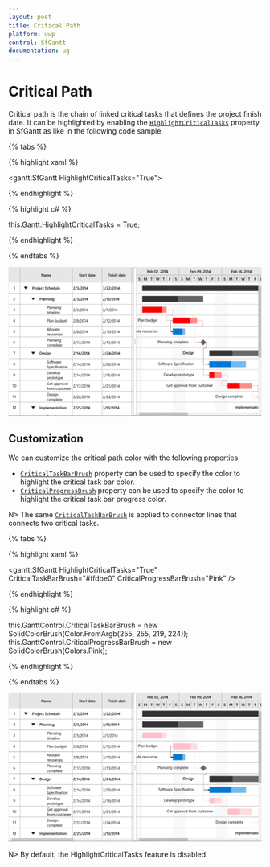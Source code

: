 ```yaml
---
layout: post
title: Critical Path
platform: uwp
control: SfGantt
documentation: ug
---
```


# Critical Path

Critical path is the chain of linked critical tasks that defines the project finish date. It can be highlighted by enabling the [`HighlightCriticalTasks`](https://help.syncfusion.com/cr/cref_files/uwp/Syncfusion.SfGantt.UWP~Syncfusion.UI.Xaml.Gantt.SfGantt~HighlightCriticalTasksProperty.html) property in SfGantt as like in the following code sample.

{% tabs %}

{% highlight xaml %}

<gantt:SfGantt HighlightCriticalTasks="True">

{% endhighlight %}

{% highlight c# %}

this.Gantt.HighlightCriticalTasks = True;

{% endhighlight %}

{% endtabs %}

![UWP Gantt chart with highlighted critical tasks](CriticalPath_images/CriticalPathDefault.jpg)

## Customization

We can customize the critical path color with the following properties

* [`CriticalTaskBarBrush`](https://help.syncfusion.com/cr/cref_files/uwp/Syncfusion.SfGantt.UWP~Syncfusion.UI.Xaml.Gantt.SfGantt~CriticalTaskBarBrushProperty.html) property can be used to specify the color to highlight the critical task bar color.
* [`CriticalProgressBrush`](https://help.syncfusion.com/cr/cref_files/uwp/Syncfusion.SfGantt.UWP~Syncfusion.UI.Xaml.Gantt.SfGantt~CriticalProgressBarBrushProperty.html) property can be used to specify the color to highlight the critical task bar progress color.

N> The same [`CriticalTaskBarBrush`](https://help.syncfusion.com/cr/cref_files/uwp/Syncfusion.SfGantt.UWP~Syncfusion.UI.Xaml.Gantt.SfGantt~CriticalTaskBarBrushProperty.html) is applied to connector lines that connects two critical tasks.

{% tabs %}

{% highlight xaml %}

<gantt:SfGantt HighlightCriticalTasks="True" CriticalTaskBarBrush="#ffdbe0" CriticalProgressBarBrush="Pink" />

{% endhighlight %}

{% highlight c# %}

this.GanttControl.CriticalTaskBarBrush = new SolidColorBrush(Color.FromArgb(255, 255, 219, 224));
this.GanttControl.CriticalProgressBarBrush = new SolidColorBrush(Colors.Pink);

{% endhighlight %}

{% endtabs %}

![UWP Gantt chart with critical tasks highlighted with custom colors.](CriticalPath_images/CriticalPathCustomization.jpg)

N> By default, the HighlightCriticalTasks feature is disabled.